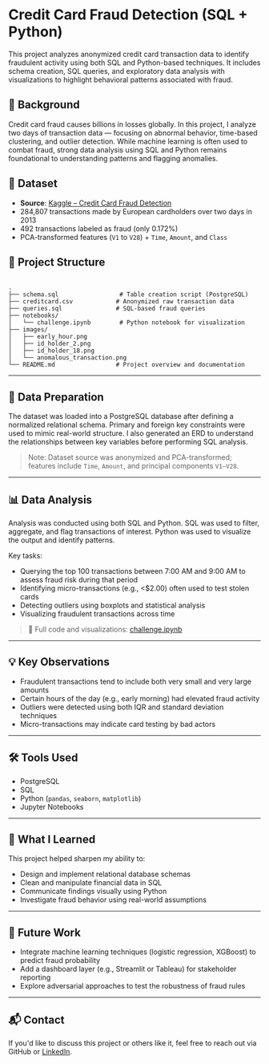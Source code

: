 # Credit Card Fraud Detection (SQL + Python)

This project analyzes anonymized credit card transaction data to identify fraudulent activity using both SQL and Python-based techniques. It includes schema creation, SQL queries, and exploratory data analysis with visualizations to highlight behavioral patterns associated with fraud.

## 📌 Background

Credit card fraud causes billions in losses globally. In this project, I analyze two days of transaction data — focusing on abnormal behavior, time-based clustering, and outlier detection. While machine learning is often used to combat fraud, strong data analysis using SQL and Python remains foundational to understanding patterns and flagging anomalies.

## 🧠 Dataset

- **Source**: [Kaggle – Credit Card Fraud Detection](https://www.kaggle.com/datasets/mlg-ulb/creditcardfraud)
- 284,807 transactions made by European cardholders over two days in 2013
- 492 transactions labeled as fraud (only 0.172%)
- PCA-transformed features (`V1` to `V28`) + `Time`, `Amount`, and `Class`

## 📂 Project Structure
<pre lang="text"><code>
.
├── schema.sql                 # Table creation script (PostgreSQL)
├── creditcard.csv            # Anonymized raw transaction data
├── queries.sql               # SQL-based fraud queries
├── notebooks/
│   └── challenge.ipynb        # Python notebook for visualization
├── images/
│   ├── early_hour.png
│   ├── id_holder_2.png
│   ├── id_holder_18.png
│   └── anomalous_transaction.png
└── README.md                 # Project overview and documentation
</code></pre>


---

## 🧱 Data Preparation

The dataset was loaded into a PostgreSQL database after defining a normalized relational schema. Primary and foreign key constraints were used to mimic real-world structure. I also generated an ERD to understand the relationships between key variables before performing SQL analysis.

> Note: Dataset source was anonymized and PCA-transformed; features include `Time`, `Amount`, and principal components `V1–V28`.

---

## 📊 Data Analysis

Analysis was conducted using both SQL and Python. SQL was used to filter, aggregate, and flag transactions of interest. Python was used to visualize the output and identify patterns.

Key tasks:
- Querying the top 100 transactions between 7:00 AM and 9:00 AM to assess fraud risk during that period
- Identifying micro-transactions (e.g., <$2.00) often used to test stolen cards
- Detecting outliers using boxplots and statistical analysis
- Visualizing fraudulent transactions across time

> 📓 Full code and visualizations: [challenge.ipynb]([notebooks/challenge.ipynb](https://github.com/abu-jpe/SQL_Projects/blob/main/challenge.ipynb))

---

## 💡 Key Observations

- Fraudulent transactions tend to include both very small and very large amounts
- Certain hours of the day (e.g., early morning) had elevated fraud activity
- Outliers were detected using both IQR and standard deviation techniques
- Micro-transactions may indicate card testing by bad actors

---

## 🛠️ Tools Used

- PostgreSQL  
- SQL  
- Python (`pandas`, `seaborn`, `matplotlib`)  
- Jupyter Notebooks  

---

## 🧠 What I Learned

This project helped sharpen my ability to:
- Design and implement relational database schemas
- Clean and manipulate financial data in SQL
- Communicate findings visually using Python
- Investigate fraud behavior using real-world assumptions

---

## 🚀 Future Work

- Integrate machine learning techniques (logistic regression, XGBoost) to predict fraud probability  
- Add a dashboard layer (e.g., Streamlit or Tableau) for stakeholder reporting  
- Explore adversarial approaches to test the robustness of fraud rules  

---

## 📬 Contact

If you'd like to discuss this project or others like it, feel free to reach out via GitHub or [LinkedIn](https://www.linkedin.com/in/promiseabu/).
